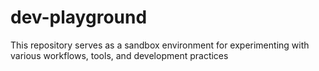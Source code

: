 # dev-playground
This repository serves as a sandbox environment for experimenting with various workflows, tools, and development practices
